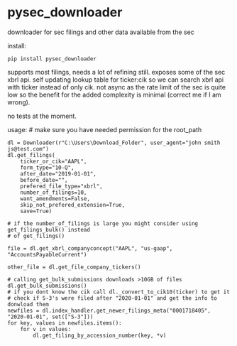 # pysec_downloader
 downloader for sec filings and other data available from the sec

 install:
    
    pip install pysec_downloader
    

 supports most filings, needs a lot of refining still.
 exposes some of the sec xbrl api.
 self updating lookup table for ticker:cik so we can search xbrl api with ticker instead of only cik.
 not async as the rate limit of the sec is quite low so the benefit for the added complexity is minimal (correct me if I am wrong).

no tests at the moment.

 usage:
    # make sure you have needed permission for the root_path


    dl = Downloader(r"C:\Users\Download_Folder", user_agent="john smith js@test.com")
    dl.get_filings(
        ticker_or_cik="AAPL",
        form_type="10-Q",
        after_date="2019-01-01",
        before_date="",
        prefered_file_type="xbrl",
        number_of_filings=10,
        want_amendments=False,
        skip_not_prefered_extension=True,
        save=True)
    
    # if the number_of_filings is large you might consider using get_filings_bulk() instead
    # of get_filings()

    file = dl.get_xbrl_companyconcept("AAPL", "us-gaap", "AccountsPayableCurrent") 

    other_file = dl.get_file_company_tickers()

    # calling get_bulk_submissions downloads >10GB of files
    dl.get_bulk_submissions()
    # if you dont know the cik call dl._convert_to_cik10(ticker) to get it
    # check if S-3's were filed after "2020-01-01" and get the info to donwload them
    newfiles = dl.index_handler.get_newer_filings_meta("0001718405", "2020-01-01", set(["S-3"]))
    for key, values in newfiles.items():
        for v in values:
            dl.get_filing_by_accession_number(key, *v)


